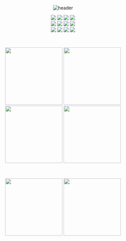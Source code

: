 <div align=center>

![header](https://capsule-render.vercel.app/api?type=waving&color=timeGradient&animation=twinkling&height=300&section=header&text=Hi%20I%20am%20Seongmin&fontSize=70)

<p>
  <img src="https://img.shields.io/badge/Code-JavaScript-informational?style=flat&logo=JavaScript&color=F7DF1E">
  <img src="https://img.shields.io/badge/Code-TypeScript-informational?style=flat&logo=TypeScript&color=3178c6">
  <img src="https://img.shields.io/badge/Code-React-informational?style=flat&logo=react&color=61DAFB">
  <img src="https://img.shields.io/badge/Code-Node.js-informational?style=flat&logo=Node.js&color=3D883B">
  <br>
  <img src="https://img.shields.io/badge/Style-CSS3-informational?style=flat&logo=CSS3&color=1572B6"> 
  <img src="https://img.shields.io/badge/Stlye-PostCSS-informational?style=flat&logo=postcss&color=DD3A0A"> 
  <img src="https://img.shields.io/badge/Stlye-Tailwind CSS-informational?style=flat&logo=postcss&color=06B6D4"> 
   <img src="https://img.shields.io/badge/Style-Styled--Components-informational?style=flat&logo=styled-components&color=CC6699">
  <br>
  <img src="https://img.shields.io/badge/Tool-Git-informational?style=flat&logo=Git&color=f05032">
  <!-- <img src="https://img.shields.io/badge/Tool-Vite-informational?style=flat&logo=Vite&color=646cff"> -->
  <img src="https://img.shields.io/badge/Tool-Postman-informational?style=flat&logo=Postman&color=ff6c37">
  <img src="https://img.shields.io/badge/Tool-Figma-informational?style=flat&logo=Figma&color=df4f25">
  <img src="https://img.shields.io/badge/Tool-Firebase-informational?style=flat&logo=Firebase&color=FFCA28">
  <!-- <img src="https://img.shields.io/badge/Tool-Linux-informational?style=flat&logo=Linux&color=fcc624"> -->

</p>
<br>
<p>
  <img src="https://capsule-render.vercel.app/api?type=shark&color=gradient&customColorList=10&height=50" width="180">
  <img src="https://capsule-render.vercel.app/api?type=shark&color=gradient&customColorList=10&height=50&reversal=true" width="180">
  <img src="https://capsule-render.vercel.app/api?type=shark&color=gradient&customColorList=10&height=50" width="180">
  <img src="https://capsule-render.vercel.app/api?type=shark&color=gradient&customColorList=10&height=50&reversal=true" width="180">
</p>

<br>
<p align=center>
  <img height="180em" src="https://github-readme-stats.vercel.app/api?username=seongm2n&show_icons=true&theme=darcula">
  <img height="180em" src="https://github-readme-stats.vercel.app/api/top-langs/?username=seongm2n&layout=compact&theme=darcula">
</p>

<!-- ![Footer](https://capsule-render.vercel.app/api?type=waving&color=timeGradient&height=200&section=footer) -->

</div>

